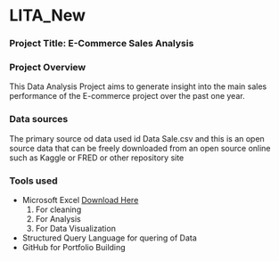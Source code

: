 # LITA_New  

### Project Title: E-Commerce Sales Analysis

### Project Overview
This Data Analysis Project aims to generate insight into the main sales performance of the E-commerce project over the past one year.

### Data sources
The primary source od data used id Data Sale.csv and this is an open source data that can be freely downloaded from an open source online such as Kaggle or FRED or other repository site

### Tools used
- Microsoft Excel [Download Here](https://www.mocrosoft.com)
   1. For cleaning
   2. For Analysis
   3. For Data Visualization
- Structured Query Language for quering of Data
- GitHub for Portfolio Building




